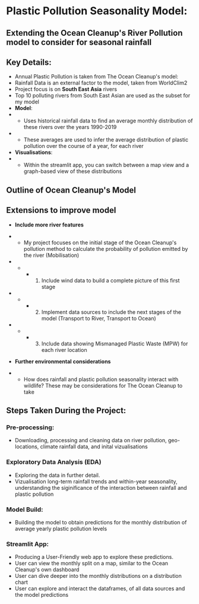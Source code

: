 # Plastic Pollution Seasonality Model: 
## Extending the Ocean Cleanup's River Pollution model to consider for seasonal rainfall


## Key Details:
- Annual Plastic Pollution is taken from The Ocean Cleanup's model:
- Rainfall Data is an external factor to the model, taken from WorldClim2
- Project focus is on **South East Asia** rivers
- Top 10 polluting rivers from South East Asian are used as the subset for my model
- **Model**:
- - Uses historical rainfall data to find an average monthly distribution of these rivers over the years 1990-2019
- - These averages are used to infer the average distribution of plastic pollution over the course of a year, for each river
- **Visualisations**:
- - Within the streamlit app, you can switch between a map view and a graph-based view of these distributions

## Outline of Ocean Cleanup's Model


## Extensions to improve model

- **Include more river features** 
- - My project focuses on the initial stage of the Ocean Cleanup's pollution method to calculate the probability of pollution emitted by the river (Mobilisation)
- - - 1) Include wind data to build a complete picture of this first stage
- - - 2) Implement data sources to include the next stages of the model (Transport to River, Transport to Ocean)
- - - 3) Include data showing Mismanaged Plastic Waste (MPW) for each river location

- **Further environmental considerations**
- - How does rainfall and plastic pollution seasonality interact with wildlife? These may be considerations for The Ocean Cleanup to take


## Steps Taken During the Project:

### Pre-processing:

- Downloading, processing and cleaning data on river pollution, geo-locations, climate rainfall data, and inital vizualisations

### Exploratory Data Analysis (EDA)

- Exploring the data in further detail.
- Vizualisation long-term rainfall trends and within-year seasonality, understanding the siginificance of the interaction between rainfall and plastic pollution

### Model Build:

- Building the model to obtain predictions for the monthly distribution of average yearly plastic pollution levels


### Streamlit App:

- Producing a User-Friendly web app to explore these predictions.
- User can view the monthly split on a map, similar to the Ocean Cleanup's own dashboard
- User can dive deeper into the monthly distributions on a distribution chart
- User can explore and interact the dataframes, of all data sources and the model predictions




